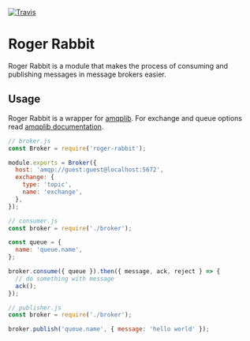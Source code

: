 [![Travis](https://img.shields.io/travis/ignicaodigitalbr/roget-rabbit.svg?style=flat-square)](https://travis-ci.org/ignicaodigitalbr/roget-rabbit/builds)

# Roger Rabbit

Roger Rabbit is a module that makes the process of consuming and publishing messages in message brokers easier.

## Usage

Roger Rabbit is a wrapper for [amqplib](https://www.squaremobius.net/amqp.node/). For exchange and queue options read [amqplib documentation](https://www.squaremobius.net/amqp.node/channel_api.html).

```javascript
// broker.js
const Broker = require('roger-rabbit');

module.exports = Broker({
  host: 'amqp://guest:guest@localhost:5672',
  exchange: {
    type: 'topic',
    name: 'exchange',
  },
});

// consumer.js
const broker = require('./broker');

const queue = {
  name: 'queue.name',
};

broker.consume({ queue }).then({ message, ack, reject } => {
  // do something with message
  ack();
});

// publisher.js
const broker = require('./broker');

broker.publish('queue.name', { message: 'hello world' });
```

